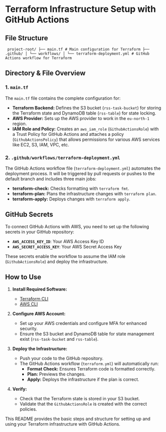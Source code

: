 # Terraform Infrastructure Setup with GitHub Actions

## File Structure

` project-root/ ├── main.tf # Main configuration for Terraform ├── .github/ │ └── workflows/ │ └── terraform-deployment.yml # GitHub Actions workflow for Terraform`


## Directory & File Overview

### 1. `main.tf`
The `main.tf` file contains the complete configuration for:
- **Terraform Backend:** Defines the S3 bucket (`rss-task-bucket`) for storing the Terraform state and DynamoDB table (`rss-table`) for state locking.
- **AWS Provider:** Sets up the AWS provider to work in the `eu-north-1` region.
- **IAM Role and Policy:** Creates an `aws_iam_role` (`GithubActionsRole`) with a Trust Policy for GitHub Actions and attaches a policy (`GithubActionsPolicy`) that allows permissions for various AWS services like EC2, S3, IAM, VPC, etc.

### 2. `.github/workflows/terraform-deployment.yml`
The GitHub Actions workflow file (`terraform-deployment.yml`) automates the deployment process. It will be triggered by pull requests or pushes to the default branch and includes three main jobs:
- **terraform-check:** Checks formatting with `terraform fmt`.
- **terraform-plan:** Plans the infrastructure changes with `terraform plan`.
- **terraform-apply:** Deploys changes with `terraform apply`.

## GitHub Secrets

To connect GitHub Actions with AWS, you need to set up the following secrets in your GitHub repository:

- **`AWS_ACCESS_KEY_ID`**: Your AWS Access Key ID
- **`AWS_SECRET_ACCESS_KEY`**: Your AWS Secret Access Key

These secrets enable the workflow to assume the IAM role (`GithubActionsRole`) and deploy the infrastructure.

## How to Use

1. **Install Required Software:**
   - [Terraform CLI](https://developer.hashicorp.com/terraform/tutorials/aws-get-started/install-cli)
   - [AWS CLI](https://docs.aws.amazon.com/cli/latest/userguide/install-cliv2.html)

2. **Configure AWS Account:**
   - Set up your AWS credentials and configure MFA for enhanced security.
   - Ensure the S3 bucket and DynamoDB table for state management exist (`rss-task-bucket` and `rss-table`).

3. **Deploy the Infrastructure:**
   - Push your code to the GitHub repository.
   - The GitHub Actions workflow (`terraform.yml`) will automatically run:
     - **Format Check:** Ensures Terraform code is formatted correctly.
     - **Plan:** Previews the changes.
     - **Apply:** Deploys the infrastructure if the plan is correct.

4. **Verify:**
   - Check that the Terraform state is stored in your S3 bucket.
   - Validate that the `GithubActionsRole` is created with the correct policies.

This README provides the basic steps and structure for setting up and using your Terraform infrastructure with GitHub Actions.
